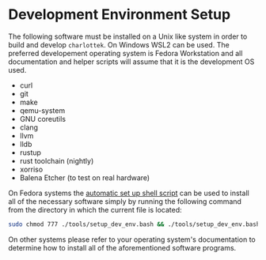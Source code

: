 # Development Environment Setup

The following software must be installed on a Unix like system in order to build and develop `charlottek`. On Windows WSL2 can be used.
The preferred developement operating system is Fedora Workstation and all documentation and helper scripts will assume that it is the development OS used.

- curl
- git
- make
- qemu-system
- GNU coreutils
- clang
- llvm
- lldb
- rustup
- rust toolchain (nightly)
- xorriso
- Balena Etcher (to test on real hardware)

On Fedora systems the [automatic set up shell script](./tools/setup_dev_env.bash) can be used to install all of the necessary software simply by running the following command from the directory in which the current file is located:

```bash
sudo chmod 777 ./tools/setup_dev_env.bash && ./tools/setup_dev_env.bash
```

On other systems please refer to your operating system's documentation to determine how to install all of the aforementioned software programs.
